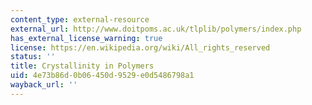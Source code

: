 ```yaml
---
content_type: external-resource
external_url: http://www.doitpoms.ac.uk/tlplib/polymers/index.php
has_external_license_warning: true
license: https://en.wikipedia.org/wiki/All_rights_reserved
status: ''
title: Crystallinity in Polymers
uid: 4e73b86d-0b06-450d-9529-e0d5486798a1
wayback_url: ''
---
```

